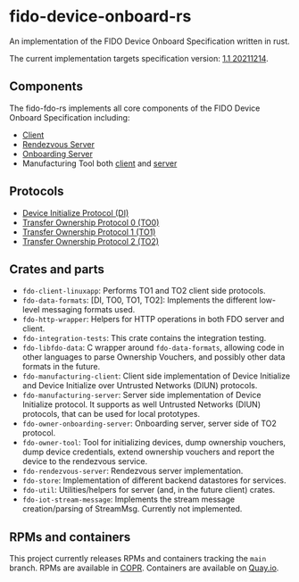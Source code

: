 # fido-device-onboard-rs
An implementation of the FIDO Device Onboard Specification written in rust.

The current implementation targets specification version: [1.1 20211214](https://fidoalliance.org/specs/FDO/FIDO-Device-Onboard-RD-v1.1-20211214/FIDO-device-onboard-spec-v1.1-rd-20211214.html).

## Components
The fido-fdo-rs implements all core components of the FIDO Device Onboard Specification including:
- [Client](https://github.com/fedora-iot/fido-device-onboard-rs/tree/main/client-linuxapp)
- [Rendezvous Server](https://github.com/fedora-iot/fido-device-onboard-rs/tree/main/rendezvous-server)
- [Onboarding Server](https://github.com/fedora-iot/fido-device-onboard-rs/tree/main/owner-onboarding-server)
- Manufacturing Tool both [client](https://github.com/fedora-iot/fido-device-onboard-rs/tree/main/manufacturing-client) and [server](https://github.com/fedora-iot/fido-device-onboard-rs/tree/main/manufacturing-server)

## Protocols
- [Device Initialize Protocol (DI)](https://fidoalliance.org/specs/FDO/fido-device-onboard-v1.0-ps-20210323/#device-initialize-protocol-di)
- [Transfer Ownership Protocol 0 (TO0)](https://fidoalliance.org/specs/FDO/fido-device-onboard-v1.0-ps-20210323/#transfer-ownership-protocol-0-to0)
- [Transfer Ownership Protocol 1 (TO1)](https://fidoalliance.org/specs/FDO/fido-device-onboard-v1.0-ps-20210323/#transfer-ownership-protocol-1-to1)
- [Transfer Ownership Protocol 2 (TO2)](https://fidoalliance.org/specs/FDO/fido-device-onboard-v1.0-ps-20210323/#transfer-ownership-protocol-2-to2)

## Crates and parts
- `fdo-client-linuxapp`: Performs TO1 and TO2 client side protocols.
- `fdo-data-formats`: [DI, TO0, TO1, TO2]: Implements the different low-level messaging formats used.
- `fdo-http-wrapper`: Helpers for HTTP operations in both FDO server and client.
- `fdo-integration-tests`: This crate contains the integration testing.
- `fdo-libfdo-data`: C wrapper around `fdo-data-formats`, allowing code in other languages to parse Ownership Vouchers, and possibly other data formats in the future.
- `fdo-manufacturing-client`: Client side implementation of Device Initialize and Device Initialize over
Untrusted Networks (DIUN) protocols.
- `fdo-manufacturing-server`: Server side implementation of Device Initialize protocol. It supports as well Untrusted Networks (DIUN) protocols, that can be used for local prototypes.
- `fdo-owner-onboarding-server`: Onboarding server, server side of TO2 protocol.
- `fdo-owner-tool`: Tool for initializing devices, dump ownership vouchers, dump device credentials, extend ownership vouchers and report the device to the rendezvous service.
- `fdo-rendezvous-server`: Rendezvous server implementation.
- `fdo-store`: Implementation of different backend datastores for services.
- `fdo-util`: Utilities/helpers for server (and, in the future client) crates.
- `fdo-iot-stream-message`: Implements the stream message creation/parsing of StreamMsg. Currently not implemented.

## RPMs and containers

This project currently releases RPMs and containers tracking the `main` branch. RPMs are available in [COPR](https://copr.fedorainfracloud.org/coprs/g/fedora-iot/fedora-iot/). Containers are available on [Quay.io](https://quay.io/organization/fido-fdo).